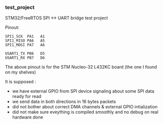 ### test_project

STM32/FreeRTOS SPI <-> UART bridge test project

Pinout:

    SPI1_SCK  PA1   A1
    SPI1_MISO PA6   A5
    SPI1_MOSI PA7   A6

    USART1_TX PB6   D5
    USART1_RX PB7   D6

The above pinout is for the STM Nucleo-32 L432KC board (the one I found on my shelves)

It is supposed :
  - we have external GPIO from SPI device signaling about some SPI data ready for read
  - we send data in both directions in 16 bytes packets
  - did not bother about correct DMA channels & external GPIO intialization
  - did not make sure eveything is compiled smoothly and no debug on real hardware done
